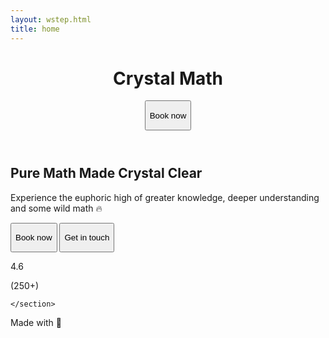 ```yaml
---
layout: wstep.html
title: home
---
```

<body class="relative text-sm sm:text-base text-[#3929ff] min-h-screen flex flex-col">
  <div class="absolute inset-0 bgGrid z-[-1] opacity-50"></div>
  <header
    class="sticky top-0 max-w-[1000px] mx-auto w-full p-4 sm:p-8 gap-4 sm:gap-8 flex items-center justify-between gap-4">
    <h1 class="">Crystal Math</h1>
    <button class=" px-6 lightShadow py-3  cursor-pointer   rounded-full bg-white blueShadow font-medium ">
      <p>Book now</p>
    </button>
  </header>
  <main id="app" class=" flex flex-col flex-1">
    <section class="flex flex-col max-w-[1000px] w-full mx-auto p-8 gap-8 md:gap-14 py-10 sm:py-14 md:py-20">
      <h2 class="font-bold text-2xl sm:text-4xl md:text-5xl lg:text-6xl  text-center">Pure Math Made Crystal Clear</h2>
      <p class="mx-auto max-w-[800px] w-full text-center text-base sm:text-lg md:text-xl">Experience the euphoric high
        of greater knowledge, deeper understanding and some wild math 🔥 </p>
      <div class="grid grid grid-cols-1 sm:grid-cols-2 gap-4 sm:gap-8 sm:w-fit sm:mx-auto py-4">
        <button
          class=" px-6 lightShadow py-3 sm:px-10 sm:py-4  cursor-pointer   rounded-full bg-white blueShadow font-medium ">
          <p class=" text-base sm:text-lg md:text-xl">Book now</p>
        </button>
        <button
          class=" px-6 lightShadow py-3 sm:px-10 sm:py-4 bg-[#3929ff] cursor-pointer rounded-full blueShadow font-medium ">
          <p class="text-white text-base sm:text-lg md:text-xl">Get in touch</p>
        </button>
      </div>
      <div class="flex items-center gap-4 mx-auto text-base sm:text-lg">
        <p>4.6</p>
        <div class="flex items-center gap-0.5">
          <i class="fa-solid fa-star text-amber-400"></i>
          <i class="fa-solid fa-star text-amber-400"></i>
          <i class="fa-solid fa-star text-amber-400"></i>
          <i class="fa-solid fa-star text-amber-400"></i>
          <div class="grid place-items-center relative">
            <div class="flex justify-end w-[40%] absolute top-1/2 -translate-y-1/2 right-0 overflow-hidden">
              <i class="fa-solid fa-star text-white"></i>
            </div>
            <i class="fa-solid fa-star text-amber-400"></i>
          </div>
        </div>
        <p>(250+)</p>
      </div>

    </section>
  </main>
  <footer class="flex items-center justify-center py-10">
    <p>Made with 💛</p>
  </footer>
